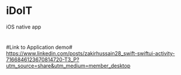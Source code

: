 # iDoIT
iOS native app

#
#Link to Application demo#
https://www.linkedin.com/posts/zakirhussain28_swift-swiftui-activity-7166846123670814720-T3_P?utm_source=share&utm_medium=member_desktop
